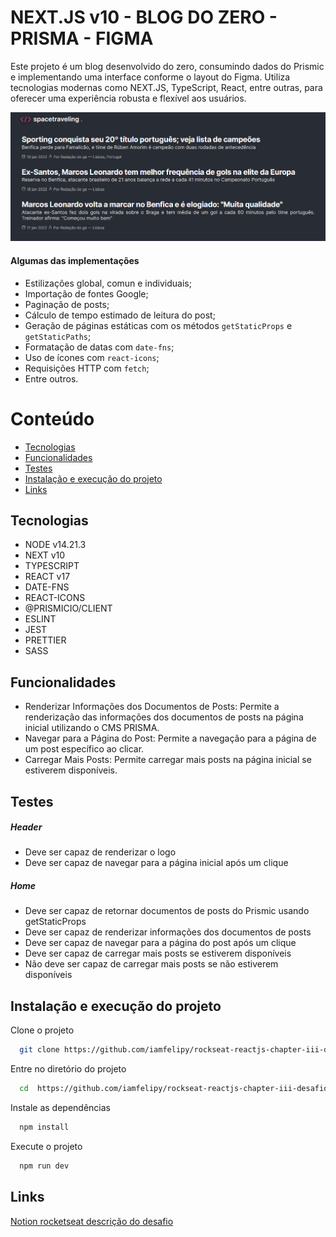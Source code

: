 # NEXT.JS v10 - BLOG DO ZERO - PRISMA - FIGMA

Este projeto é um blog desenvolvido do zero, consumindo dados do Prismic e implementando uma interface conforme o layout do Figma. Utiliza tecnologias modernas como NEXT.JS, TypeScript, React, entre outras, para oferecer uma experiência robusta e flexível aos usuários.

![Capa do projeto](https://github.com/iamfelipy/rockseat-reactjs-chapter-iii-desafio1/blob/main/readme-capa.png?raw=true)

#### Algumas das implementações

- Estilizações global, comun e individuais;
- Importação de fontes Google;
- Paginação de posts;
- Cálculo de tempo estimado de leitura do post;
- Geração de páginas estáticas com os métodos `getStaticProps` e `getStaticPaths`;
- Formatação de datas com `date-fns`;
- Uso de ícones com `react-icons`;
- Requisições HTTP com `fetch`;
- Entre outros.

# Conteúdo

- [Tecnologias](#tecnologias)
- [Funcionalidades](#funcionalidades)
- [Testes](#testes)
- [Instalação e execução do projeto](#instalacao-e-execução-do-projeto)
- [Links](#links)

## Tecnologias

- NODE v14.21.3
- NEXT v10
- TYPESCRIPT
- REACT v17
- DATE-FNS
- REACT-ICONS
- @PRISMICIO/CLIENT
- ESLINT
- JEST
- PRETTIER
- SASS

## Funcionalidades

- Renderizar Informações dos Documentos de Posts: Permite a renderização das informações dos documentos de posts na página inicial utilizando o CMS PRISMA.
- Navegar para a Página do Post: Permite a navegação para a página de um post específico ao clicar.
- Carregar Mais Posts: Permite carregar mais posts na página inicial se estiverem disponíveis.

## Testes

##### Header

- Deve ser capaz de renderizar o logo
- Deve ser capaz de navegar para a página inicial após um clique

##### Home
- Deve ser capaz de retornar documentos de posts do Prismic usando getStaticProps
- Deve ser capaz de renderizar informações dos documentos de posts
- Deve ser capaz de navegar para a página do post após um clique
- Deve ser capaz de carregar mais posts se estiverem disponíveis
- Não deve ser capaz de carregar mais posts se não estiverem disponíveis

## Instalação e execução do projeto

Clone o projeto

```bash
  git clone https://github.com/iamfelipy/rockseat-reactjs-chapter-iii-desafio1
```

Entre no diretório do projeto

```bash
  cd  https://github.com/iamfelipy/rockseat-reactjs-chapter-iii-desafio1
```

Instale as dependências

```bash
  npm install
```

Execute o projeto

```bash
  npm run dev
```

## Links

[Notion rocketseat descrição do desafio](https://efficient-sloth-d85.notion.site/Desafio-01-Criando-um-projeto-do-zero-b1a3645d286b4eec93f5f1f5476d0ff7#7b3d1b08107d4b6faa40037715db1b15)
